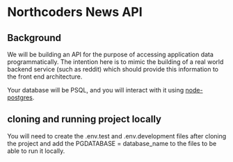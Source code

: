 # Northcoders News API

## Background

We will be building an API for the purpose of accessing application data programmatically. The intention here is to mimic the building of a real world backend service (such as reddit) which should provide this information to the front end architecture.

Your database will be PSQL, and you will interact with it using [node-postgres](https://node-postgres.com/).

## cloning and running project locally

You will need to create the .env.test and .env.development files after cloning the project and add the PGDATABASE = database_name to the files to be able to run it locally.
